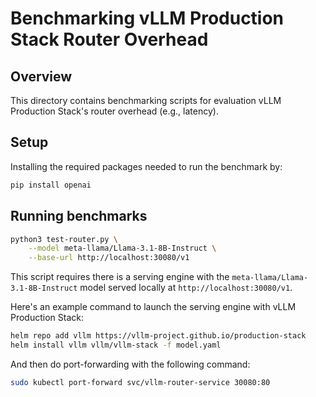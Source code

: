 # Benchmarking vLLM Production Stack Router Overhead

## Overview

This directory contains benchmarking scripts for evaluation vLLM Production Stack's router overhead (e.g., latency).

## Setup

Installing the required packages needed to run the benchmark by:

```bash
pip install openai
```

## Running benchmarks

```bash
python3 test-router.py \
    --model meta-llama/Llama-3.1-8B-Instruct \
    --base-url http://localhost:30080/v1
```

This script requires there is a serving engine with the  `meta-llama/Llama-3.1-8B-Instruct` model served locally at ``http://localhost:30080/v1``.

Here's an example command to launch the serving engine with vLLM Production Stack:

```bash
helm repo add vllm https://vllm-project.github.io/production-stack
helm install vllm vllm/vllm-stack -f model.yaml
```

And then do port-forwarding with the following command:

```bash
sudo kubectl port-forward svc/vllm-router-service 30080:80
```
